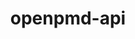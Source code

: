 ---
title: "openpmd-api"
layout: cache
categories: [package, develop-2024-06-02]
meta: {"versions": ["0.15.2"], "compilers": ["cce@=15.0.1", "gcc@=10.3.0", "gcc@=11.1.0", "gcc@=11.4.0", "gcc@=9.4.0", "oneapi@=2024.0.0"], "oss": ["rhel8", "sle_hpc15", "ubuntu20.04", "ubuntu22.04"], "platforms": ["linux"], "targets": ["neoverse_v1", "neoverse_v2", "ppc64le", "x86_64_v3", "x86_64_v4", "zen4"], "stacks": ["data-vis-sdk", "e4s", "e4s-cray-rhel", "e4s-cray-sles", "e4s-neoverse-v2", "e4s-neoverse_v1", "e4s-oneapi", "e4s-power", "e4s-rocm-external", "root"], "num_specs": 11, "num_specs_by_stack": {"e4s-cray-rhel": 1, "root": 11, "e4s-cray-sles": 1, "e4s-power": 1, "data-vis-sdk": 1, "e4s-neoverse_v1": 2, "e4s-neoverse-v2": 1, "e4s-rocm-external": 1, "e4s": 2, "e4s-oneapi": 1}}
spec_details: [{"hash": "hyjxxlsafvuwwdttif43vdx4ye6bkqpn", "compiler": "cce@=15.0.1", "versions": ["0.15.2"], "os": "rhel8", "platform": "linux", "target": "zen4", "variants": ["~adios1", "+adios2", "build_system=cmake", "build_type=Release", "generator=make", "+hdf5", "~ipo", "+mpi", "~python", "+shared"], "stacks": ["e4s-cray-rhel", "root"], "size": "-", "tarball": "https://binaries.spack.io/develop-2024-06-02/build_cache/linux-rhel8-zen4/cce-15.0.1/openpmd-api-0.15.2/linux-rhel8-zen4-cce-15.0.1-openpmd-api-0.15.2-hyjxxlsafvuwwdttif43vdx4ye6bkqpn.spack"}, {"hash": "r752flgqm5tw62w6a7vtia4ourqyesj2", "compiler": "gcc@=10.3.0", "versions": ["0.15.2"], "os": "sle_hpc15", "platform": "linux", "target": "x86_64_v4", "variants": ["~adios1", "+adios2", "build_system=cmake", "build_type=Release", "generator=make", "+hdf5", "~ipo", "+mpi", "~python", "+shared"], "stacks": ["root", "e4s-cray-sles"], "size": "-", "tarball": "https://binaries.spack.io/develop-2024-06-02/build_cache/linux-sle_hpc15-x86_64_v4/gcc-10.3.0/openpmd-api-0.15.2/linux-sle_hpc15-x86_64_v4-gcc-10.3.0-openpmd-api-0.15.2-r752flgqm5tw62w6a7vtia4ourqyesj2.spack"}, {"hash": "yenx2g4bxq55d54sttgewkteinp36p6c", "compiler": "gcc@=9.4.0", "versions": ["0.15.2"], "os": "ubuntu20.04", "platform": "linux", "target": "ppc64le", "variants": ["~adios1", "+adios2", "build_system=cmake", "build_type=Release", "generator=make", "+hdf5", "~ipo", "+mpi", "~python", "+shared"], "stacks": ["root", "e4s-power"], "size": "-", "tarball": "https://binaries.spack.io/develop-2024-06-02/build_cache/linux-ubuntu20.04-ppc64le/gcc-9.4.0/openpmd-api-0.15.2/linux-ubuntu20.04-ppc64le-gcc-9.4.0-openpmd-api-0.15.2-yenx2g4bxq55d54sttgewkteinp36p6c.spack"}, {"hash": "6vdr4ovkmlfmnzfnlnw2gar5qp5h4wjt", "compiler": "gcc@=11.1.0", "versions": ["0.15.2"], "os": "ubuntu20.04", "platform": "linux", "target": "x86_64_v3", "variants": ["~adios1", "+adios2", "build_system=cmake", "build_type=Release", "generator=make", "+hdf5", "~ipo", "+mpi", "+python", "+shared"], "stacks": ["data-vis-sdk", "root"], "size": "-", "tarball": "https://binaries.spack.io/develop-2024-06-02/build_cache/linux-ubuntu20.04-x86_64_v3/gcc-11.1.0/openpmd-api-0.15.2/linux-ubuntu20.04-x86_64_v3-gcc-11.1.0-openpmd-api-0.15.2-6vdr4ovkmlfmnzfnlnw2gar5qp5h4wjt.spack"}, {"hash": "i4iv62evfabgbpqq6yd4rov65fpknsvb", "compiler": "gcc@=11.4.0", "versions": ["0.15.2"], "os": "ubuntu22.04", "platform": "linux", "target": "neoverse_v1", "variants": ["~adios1", "+adios2", "build_system=cmake", "build_type=Release", "generator=make", "+hdf5", "~ipo", "+mpi", "+python", "+shared"], "stacks": ["root", "e4s-neoverse_v1"], "size": "-", "tarball": "https://binaries.spack.io/develop-2024-06-02/build_cache/linux-ubuntu22.04-neoverse_v1/gcc-11.4.0/openpmd-api-0.15.2/linux-ubuntu22.04-neoverse_v1-gcc-11.4.0-openpmd-api-0.15.2-i4iv62evfabgbpqq6yd4rov65fpknsvb.spack"}, {"hash": "3mp2ywlwlrzkbdszt3ossrc2tmoxrdwz", "compiler": "gcc@=11.4.0", "versions": ["0.15.2"], "os": "ubuntu22.04", "platform": "linux", "target": "neoverse_v1", "variants": ["~adios1", "+adios2", "build_system=cmake", "build_type=Release", "generator=make", "+hdf5", "~ipo", "+mpi", "~python", "+shared"], "stacks": ["root", "e4s-neoverse_v1"], "size": "-", "tarball": "https://binaries.spack.io/develop-2024-06-02/build_cache/linux-ubuntu22.04-neoverse_v1/gcc-11.4.0/openpmd-api-0.15.2/linux-ubuntu22.04-neoverse_v1-gcc-11.4.0-openpmd-api-0.15.2-3mp2ywlwlrzkbdszt3ossrc2tmoxrdwz.spack"}, {"hash": "tg7dkfeaev5fszrusaanhtc3uzsfnds7", "compiler": "gcc@=11.4.0", "versions": ["0.15.2"], "os": "ubuntu22.04", "platform": "linux", "target": "neoverse_v2", "variants": ["~adios1", "+adios2", "build_system=cmake", "build_type=Release", "generator=make", "+hdf5", "~ipo", "+mpi", "~python", "+shared"], "stacks": ["root", "e4s-neoverse-v2"], "size": "-", "tarball": "https://binaries.spack.io/develop-2024-06-02/build_cache/linux-ubuntu22.04-neoverse_v2/gcc-11.4.0/openpmd-api-0.15.2/linux-ubuntu22.04-neoverse_v2-gcc-11.4.0-openpmd-api-0.15.2-tg7dkfeaev5fszrusaanhtc3uzsfnds7.spack"}, {"hash": "vo2sc63ifmlh6cp3acwkcbljf57cbic2", "compiler": "gcc@=11.4.0", "versions": ["0.15.2"], "os": "ubuntu22.04", "platform": "linux", "target": "x86_64_v3", "variants": ["~adios1", "+adios2", "build_system=cmake", "build_type=Release", "generator=make", "+hdf5", "~ipo", "+mpi", "+python", "+shared"], "stacks": ["e4s-rocm-external", "root"], "size": "-", "tarball": "https://binaries.spack.io/develop-2024-06-02/build_cache/linux-ubuntu22.04-x86_64_v3/gcc-11.4.0/openpmd-api-0.15.2/linux-ubuntu22.04-x86_64_v3-gcc-11.4.0-openpmd-api-0.15.2-vo2sc63ifmlh6cp3acwkcbljf57cbic2.spack"}, {"hash": "z4dm7uvygviabw3x6e4yekawihmdogpx", "compiler": "gcc@=11.4.0", "versions": ["0.15.2"], "os": "ubuntu22.04", "platform": "linux", "target": "x86_64_v3", "variants": ["~adios1", "+adios2", "build_system=cmake", "build_type=Release", "generator=make", "+hdf5", "~ipo", "+mpi", "+python", "+shared"], "stacks": ["root", "e4s"], "size": "-", "tarball": "https://binaries.spack.io/develop-2024-06-02/build_cache/linux-ubuntu22.04-x86_64_v3/gcc-11.4.0/openpmd-api-0.15.2/linux-ubuntu22.04-x86_64_v3-gcc-11.4.0-openpmd-api-0.15.2-z4dm7uvygviabw3x6e4yekawihmdogpx.spack"}, {"hash": "xilwnxsfvwaa53t5l33elmlda7kfok5e", "compiler": "gcc@=11.4.0", "versions": ["0.15.2"], "os": "ubuntu22.04", "platform": "linux", "target": "x86_64_v3", "variants": ["~adios1", "+adios2", "build_system=cmake", "build_type=Release", "generator=make", "+hdf5", "~ipo", "+mpi", "~python", "+shared"], "stacks": ["root", "e4s"], "size": "-", "tarball": "https://binaries.spack.io/develop-2024-06-02/build_cache/linux-ubuntu22.04-x86_64_v3/gcc-11.4.0/openpmd-api-0.15.2/linux-ubuntu22.04-x86_64_v3-gcc-11.4.0-openpmd-api-0.15.2-xilwnxsfvwaa53t5l33elmlda7kfok5e.spack"}, {"hash": "zc2iibwcdpdogmctr4xjexewkfzhzmjb", "compiler": "oneapi@=2024.0.0", "versions": ["0.15.2"], "os": "ubuntu22.04", "platform": "linux", "target": "x86_64_v3", "variants": ["~adios1", "+adios2", "build_system=cmake", "build_type=Release", "generator=make", "+hdf5", "~ipo", "+mpi", "~python", "+shared"], "stacks": ["root", "e4s-oneapi"], "size": "-", "tarball": "https://binaries.spack.io/develop-2024-06-02/build_cache/linux-ubuntu22.04-x86_64_v3/oneapi-2024.0.0/openpmd-api-0.15.2/linux-ubuntu22.04-x86_64_v3-oneapi-2024.0.0-openpmd-api-0.15.2-zc2iibwcdpdogmctr4xjexewkfzhzmjb.spack"}]
---